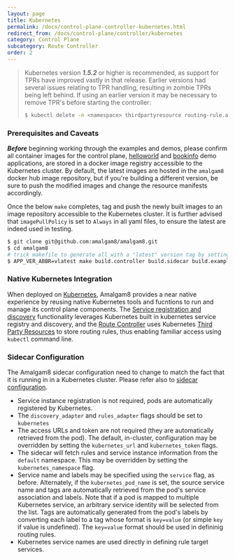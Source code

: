 ```yaml
---
layout: page
title: Kubernetes
permalink: /docs/control-plane-controller-kubernetes.html
redirect_from: /docs/control-plane/controller/kubernetes
category: Control Plane
subcategory: Route Controller
order: 2
---
```


> Kubernetes version *__1.5.2__* or higher is recommended, as support for TPRs have improved vastly in that release.
> Earlier versions had several issues relating to TPR handling, resulting in zombie TPRs being left behind.
> If using an earlier version it may be necessary to remove TPR's before starting the controller:
>
> ```bash
> $ kubectl delete -n <namespace> thirdpartyresource routing-rule.amalgam8.io
> ```

### Prerequisites and Caveats <a id="prerequisites-caveats"></a>

*__Before__* beginning working through the examples and demos, please confirm all container images for the control plane,
 [helloworld](docs/demo-helloworld.html) and [bookinfo](/docs/demo-bookinfo.html) demo applications, are stored in a
 docker image registry accessible to the Kubernetes cluster.
 By default, the latest images are hosted in the `amalgam8` docker hub image repository, but if you're
 building a different version, be sure to push the modified images and change the resource manifests accordingly.

 Once the below `make` completes, tag and push the newly built images to an image repository accessible
 to the Kubernetes cluster. It is further advised that `imagePullPolicy` is set to `Always` in all yaml
 files, to ensure the latest are indeed used in testing.

 ```bash
 $ git clone git@github.com:amalgam8/amalgam8.git
 $ cd amalgam8
 # trick makefile to generate all with a "latest" version tag by setting version to "vlatest"
 $ APP_VER_ABBR=vlatest make build.controller build.sidecar build.exampleapps dockerize.sidecar.envoy.ubuntu dockerize.controller
 ```


### Native Kubernetes Integration

When deployed on [Kubernetes](https://kubernetes.io), Amalgam8 provides a near native experience
 by reusing native Kubernetes tools and fucntions to run and manage its control plane components.
 The [Service registration and discovery](/docs/control-plane-registry.html) functionality leverages Kubernetes
 built in kubernetes service registry and discovery, and the [Route Controller](/docs/control-plane-controller.html) uses
 Kubernetes [Third Party Resources](https://kubernetes.io/docs/user-guide/thirdpartyresources/)
 to store routing rules, thus enabling familiar access using `kubectl` command line.

### Sidecar Configuration <a id="sidecar-config"></a>

The Amalgam8 sidecar configuration need to change to match the fact that it is running in
 in a Kubernetes cluster. Please refer also to [sidecar configuration](/docs/sidecar-configuration.html).

 - Service instance registration is not required, pods are automatically registered by Kubernetes.
 - The `discovery_adapter` and `rules_adapter` flags should be set to `kubernetes`
 - The access URLs and token are not required (they are automatically retrieved from the pod).
  The default, in-cluster, configuration may be overridden by setting the `kubernetes_url` and
  `kubernetes_token` flags.
 - The sidecar will fetch rules and service instance information from the `default` namespace.
   This may be overridden by setting the `kubernetes_namespace` flag.
 - Service name and labels may be specified using the `service` flag, as before. Alternately,
   if the `kubernetes_pod_name` is set, the source service name and tags are automatically
   retrieved from the pod's service association and labels. Note that if a pod is mapped to
   multiple Kubernetes service, an arbitrary service identity will be selected from the list.
   Tags are automatically generated from the pod's labels by converting each label to a tag
   whose format is `key=value` (or simple `key` if value is undefined). The `key=value` format
   should be used in defininig routing rules.
 - Kubernetes service names are used directly in defining rule target services.
